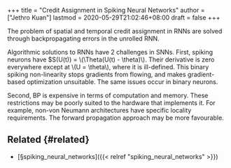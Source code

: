 +++
title = "Credit Assignment in Spiking Neural Networks"
author = ["Jethro Kuan"]
lastmod = 2020-05-29T21:02:46+08:00
draft = false
+++

The problem of spatial and temporal credit assignment in RNNs are
solved through backpropagating errors in the unrolled RNN.

Algorithmic solutions to RNNs have 2 challenges in SNNs. First,
spiking neurons have \$S(U(t)) = \\(\Theta(U(t) - \theta)\\). Their
derivative is zero everywhere except at \\(U = \theta\\), where it is
ill-defined. This binary spiking non-linearity stops gradients from
flowing, and makes gradient-based optimization unsuitable. The same
issues occur in binary neurons.

Second, BP is expensive in terms of computation and memory. These
restrictions may be poorly suited to the hardware that implements it.
For example, non-von Neumann architectures have specific locality
requirements. The forward propagation approach may be more favourable.

## Related {#related}

- [§spiking\_neural\_networks]({{< relref "spiking_neural_networks" >}})
